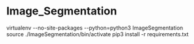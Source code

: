 # Image_Segmentation

virtualenv --no-site-packages --python=python3 ImageSegmentation
source ./ImageSegmentation/bin/activate
pip3 install -r requirements.txt
